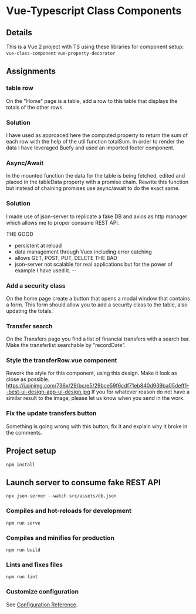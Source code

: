 # Vue-Typescript Class Components

## Details

This is a Vue 2 project with TS using these libraries for component setup:
```vue-class-component```
```vue-property-decorator```


## Assignments

### table row
On the "Home" page is a table, add a row to this table that displays the totals of the other rows.
### Solution
I have used as approaced here the computed property to return the sum of each row with the help of the util function totalSum.
In order to render the data I have leveraged Buefy and used an imported footer component.


### Async/Await
In the mounted function the data for the table is being fetched, edited and placed in the tableData property with a promise chain. 
Rewrite this function but instead of chaining promises use async/await to do the exact same. 
### Solution
I made use of json-server to replicate a fake DB and axios as http manager which allows me to proper consume REST API.

THE GOOD
- persistent at reload
- data management through Vuex including error catching
- allows GET, POST, PUT, DELETE
THE BAD
- json-server not scalable for real applications but for the power of example I have used it.
--


### Add a security class
On the home page create a button that opens a modal window that contains a form. This form should allow you to add a security class to the table, also updating the totals.

### Transfer search
On the Transfers page you find a list of financial transfers with a search bar. Make the transferlist searchable by "recordDate".

### Style the transferRow.vue component
Rework the style for this component, using this design. Make it look as close as possible.
https://i.pinimg.com/736x/29/bc/e5/29bce59f6cdf71eb840d939ba05deff1--best-ui-design-app-ui-design.jpg 
If you for whatever reason do not have a similar result to the image, please let us know when you send in the work.

### Fix the update transfers button
Something is going wrong with this button, fix it and explain why it broke in the comments.

## Project setup
```
npm install
```
## Launch server to consume fake REST API
```
npx json-server --watch src/assets/db.json
```

### Compiles and hot-reloads for development
```
npm run serve
```

### Compiles and minifies for production
```
npm run build
```

### Lints and fixes files
```
npm run lint
```

### Customize configuration
See [Configuration Reference](https://cli.vuejs.org/config/).
